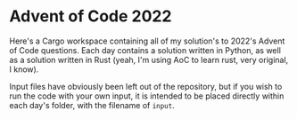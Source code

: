 # Advent of Code 2022

Here's a Cargo workspace containing all of my solution's to 2022's Advent of Code questions. Each day contains a solution written in Python, as well as a solution written in Rust (yeah, I'm using AoC to learn rust, very original, I know).

Input files have obviously been left out of the repository, but if you wish to run the code with your own input, it is intended to be placed directly within each day's folder, with the filename of `input`.